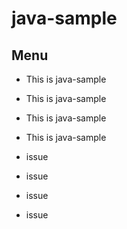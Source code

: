 # java-sample
## Menu
- This is java-sample
- This is java-sample

- This is java-sample
- This is java-sample
- issue
- issue
- issue
- issue
